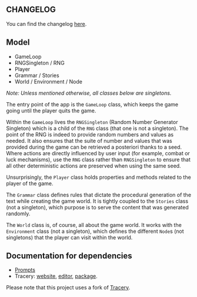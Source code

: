 ## CHANGELOG

You can find the changelog [here](./CHANGELOG.md).

## Model

* GameLoop
* RNGSingleton / RNG
* Player
* Grammar / Stories
* World / Environment / Node

*Note: Unless mentioned otherwise, all classes below are singletons.*

The entry point of the app is the `GameLoop` class, which keeps the game going until the player quits the game.

Within the `GameLoop` lives the `RNGSingleton` (Random Number Generator Singleton) which is a child of the `RNG` class (that one is not a singleton). The point of the RNG is indeed to provide random numbers and values as needed. It also ensures that the suite of number and values that was provided during the game can be retrieved a posteriori thanks to a seed. Where actions are directly influenced by user input (for example, combat or luck mechanisms), use the `RNG` class rather than `RNGSingleton` to ensure that all other deterministic actions are preserved when using the same seed.

Unsurprisingly, the `Player` class holds properties and methods related to the player of the game.

The `Grammar` class defines rules that dictate the procedural generation of the text while creating the game world. It is tightly coupled to the `Stories` class (not a singleton), which purpose is to serve the content that was generated randomly.

The `World` class is, of course, all about the game world. It works with the `Environment` class (not a singleton), which defines the different `Node`s (not singletons) that the player can visit within the world.

## Documentation for dependencies
- [Prompts](https://www.npmjs.com/package/prompts)
- Tracery: [website](http://tracery.io/), [editor](http://tracery.io/editor/), [package](https://www.npmjs.com/package/tracery-grammar).

Please note that this project uses a fork of [Tracery](https://github.com/galaxykate/tracery/tree/tracery2).